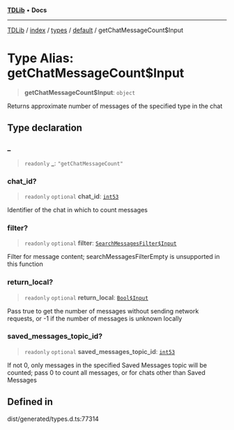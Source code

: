 [**TDLib**](../../../../../../README.md) • **Docs**

***

[TDLib](../../../../../../modules.md) / [index](../../../../../README.md) / [types](../../../README.md) / [default](../README.md) / getChatMessageCount$Input

# Type Alias: getChatMessageCount$Input

> **getChatMessageCount$Input**: `object`

Returns approximate number of messages of the specified type in the chat

## Type declaration

### \_

> `readonly` **\_**: `"getChatMessageCount"`

### chat\_id?

> `readonly` `optional` **chat\_id**: [`int53`](int53-1.md)

Identifier of the chat in which to count messages

### filter?

> `readonly` `optional` **filter**: [`SearchMessagesFilter$Input`](SearchMessagesFilter$Input.md)

Filter for message content; searchMessagesFilterEmpty is unsupported in this function

### return\_local?

> `readonly` `optional` **return\_local**: [`Bool$Input`](Bool$Input.md)

Pass true to get the number of messages without sending network requests, or -1 if the number of messages is unknown locally

### saved\_messages\_topic\_id?

> `readonly` `optional` **saved\_messages\_topic\_id**: [`int53`](int53-1.md)

If not 0, only messages in the specified Saved Messages topic will be counted; pass 0 to count all messages, or for chats other than Saved Messages

## Defined in

dist/generated/types.d.ts:77314
